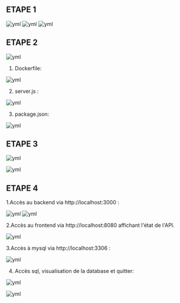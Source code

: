 ## ETAPE 1

![yml](./images/image1.PNG) ![yml](./images/image2.PNG) ![yml](./images/image3.PNG)

## ETAPE 2

 ![yml](./images/image4.PNG)

 1. Dockerfile:

  ![yml](./images/dockerfile.PNG)

 2. server.js :

 ![yml](./images/server.js1.PNG)

 3. package.json:

 ![yml](./images/package.PNG)


## ETAPE 3

 ![yml](./images/image5.PNG)

  ![yml](./images/image6.PNG)

## ETAPE 4

1.Accès au backend via http://localhost:3000 :

 ![yml](./images/image7.PNG)
 ![yml](./images/image8.PNG)

 2.Accès au frontend via http://localhost:8080 affichant l'état de
l'API.

 ![yml](./images/image10.PNG)

 3.Accès à mysql via http://localhost:3306 :

 ![yml](./images/image11.PNG)

 4. Accès sql, visualisation de la database et quitter:


  ![yml](./images/image12.PNG)

  ![yml](./images/image13.PNG)





 
 








